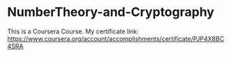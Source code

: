 # NumberTheory-and-Cryptography

This is a Coursera Course.
My certificate link: https://www.coursera.org/account/accomplishments/certificate/PJP4X8BC4SRA
